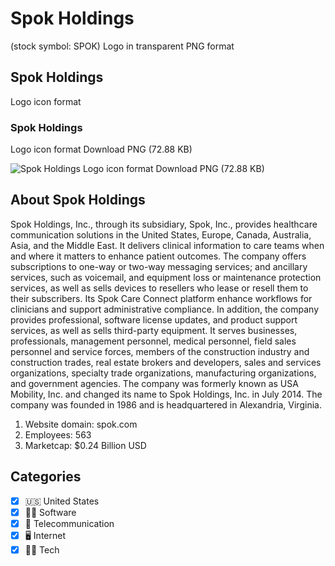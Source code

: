 # Spok Holdings
 (stock symbol: SPOK) Logo in transparent PNG format

## Spok Holdings
 Logo icon format

### Spok Holdings
 Logo icon format Download PNG (72.88 KB)

![Spok Holdings
 Logo icon format Download PNG (72.88 KB)](/img/orig/SPOK-6815f6ab.png)

## About Spok Holdings


Spok Holdings, Inc., through its subsidiary, Spok, Inc., provides healthcare communication solutions in the United States, Europe, Canada, Australia, Asia, and the Middle East. It delivers clinical information to care teams when and where it matters to enhance patient outcomes. The company offers subscriptions to one-way or two-way messaging services; and ancillary services, such as voicemail, and equipment loss or maintenance protection services, as well as sells devices to resellers who lease or resell them to their subscribers. Its Spok Care Connect platform enhance workflows for clinicians and support administrative compliance. In addition, the company provides professional, software license updates, and product support services, as well as sells third-party equipment. It serves businesses, professionals, management personnel, medical personnel, field sales personnel and service forces, members of the construction industry and construction trades, real estate brokers and developers, sales and services organizations, specialty trade organizations, manufacturing organizations, and government agencies. The company was formerly known as USA Mobility, Inc. and changed its name to Spok Holdings, Inc. in July 2014. The company was founded in 1986 and is headquartered in Alexandria, Virginia.

1. Website domain: spok.com
2. Employees: 563
3. Marketcap: $0.24 Billion USD


## Categories
- [x] 🇺🇸 United States
- [x] 👨‍💻 Software
- [x] 📡 Telecommunication
- [x] 🖥️ Internet
- [x] 👩‍💻 Tech
